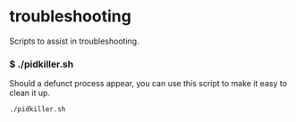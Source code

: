 # troubleshooting

Scripts to assist in troubleshooting.

### $ ./pidkiller.sh

Should a defunct process appear, you can use this script to make it easy to clean it up.

```bash
./pidkiller.sh
```

